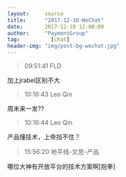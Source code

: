 ```yaml
---
layout:     source 
title:      "2017-12-10-WeChat"
date:       2017-12-10 12:00:00
author:     "PaymentGroup"
tag:		  [chat]
header-img: "img/post-bg-wechat.jpg"
---
```

> 09:51:41  FLD  
   
加上jrabel区别不大  
   
> 10:16:43  Leo Qin  
   
周末来一发??  
   
> 10:16:44  Leo Qin  
   
产品懂技术，上帝挡不住？  
   
> 15:56:20  地平线-文思-产品  
   
哪位大神有开放平台的技术方案啊[抱拳]  
   
